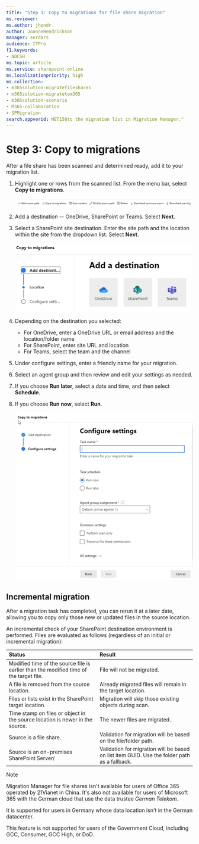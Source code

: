 ```yaml
---
title: "Step 3: Copy to migrations for file share migration"
ms.reviewer: 
ms.author: jhendr
author: JoanneHendrickson
manager: serdars
audience: ITPro
f1.keywords:
- NOCSH
ms.topic: article
ms.service: sharepoint-online
ms.localizationpriority: high
ms.collection:
- m365solution-migratefileshares
- m365solution-migratetom365
- m365solution-scenario 
- M365-collaboration
- SPMigration
search.appverid: MET150to the migration list in Migration Manager."
---
```


# Step 3: Copy to migrations

After a file share has been scanned and determined ready, add it to your migration list.  

1. Highlight one or rows from the scanned list. From the menu bar, select **Copy to migrations**.

    ![File share scan list](media/mm-fileshare-scan-list.png)

2. Add a destination -- OneDrive, SharePoint or Teams. Select **Next**.

3. Select a SharePoint site destination.  Enter the site path and the location within the site from the dropdown list. Select **Next**.

   ![Select a destination for your file share](media/mm-fileshare-copy-migrations-destinations.png)

4. Depending on the destination you selected: 
    - For OneDrive, enter a OneDrive URL or email address and the location/folder name
    - For SharePoint, enter site URL and location
    - For Teams, select the team and the channel

4. Under configure settings, enter a friendly name for your migration. 

5. Select an agent group and then review and edit your settings as needed.

6. If you choose **Run later**, select a date and time, and then select **Schedule.**

7. If you choose **Run now**, select **Run**.

   ![Configure settings for your file share migration](media/mm-fileshare-copy-migrations-configure-settings-page.png)


## Incremental migration

After a migration task has completed, you can rerun it at a later date, allowing you to copy only those new or updated files in the source location. 

An incremental check of your SharePoint destination environment is performed. Files are evaluated as follows (regardless of an initial or incremental migration):
  
| Status | Result |
|:-----|:-----|
|Modified time of the source file is earlier than the modified time of the target file.  |File will not be migrated.  |
|A file is removed from the source location.  |Already migrated files will remain in the target location.  |
|Files or lists exist in the SharePoint target location.  |Migration will skip those existing objects during scan.  |
|Time stamp on files or object in the source location is newer in the source. |The newer files are migrated.  |
|Source is a file share.  |Validation for migration will be based on the file/folder path.  |
|Source is an on-premises SharePoint Server/  |Validation for migration will be based on list item GUID. Use the folder path as a fallback.  |


>[!NOTE]
>Migration Manager for file shares isn't available for users of Office 365 operated by 21Vianet in China. It's also not available for users of Microsoft 365 with the German cloud that use the data trustee *German Telekom*. 
>
>It is supported for users in Germany whose data location isn't in the German datacenter.
>
> This feature is not supported for users of the Government Cloud, including GCC, Consumer, GCC High, or DoD.
